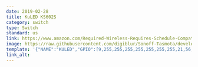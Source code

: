 ```yaml
---
date: 2019-02-28
title: KuLED KS602S
category: switch
type: Switch
standard: us
link: https://www.amazon.com/Required-Wireless-Requires-Schedule-Compatible/dp/B079FDTG7T
image: https://raw.githubusercontent.com/digiblur/Sonoff-Tasmota/development/jpgs/kuled_switch.JPG
template: '{"NAME":"KULED","GPIO":[9,255,255,255,255,255,255,255,21,56,255,255,255],"FLAG":0,"BASE":18}'
link_alt:
---
```

